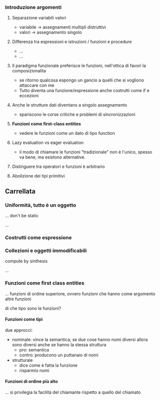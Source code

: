 ### Introduzione argomenti
1. Separazione variabili valori
    - variabile -> assegnamenti multipli distruttivi
    - valori -> assegnamento singolo

2. Differenza tra espressioni e istruzioni / funzioni e procedure
    - ...
    - ...

3. Il paradigma funzionale preferisce le funzioni, nell'ottica di favori la composizionalita
    - se ritorno qualcosa espongo un gancio a quelli che si vogliono attaccare con me
    - Tutto diventa una funzione/espressione anche costrutti come if e eccezioni

4. Anche le strutture dati diventano a singolo assegnamento
    - spariscono le corse critiche e problemi di sincronizzazioni

5. **Funzioni come first-class entities**
    - vedere le funzioni come un dato di tipo function
    
6. Lazy evaluation vs eager evaluation
    - il modo di chiamare le funzioni "tradizionale" non è l'unico, spesso va bene, ma esistono alternative.

7. Distinguere tra operatori e funzioni è arbitrario

8. Abolizione dei tipi primitivi

## Carrellata

### Uniformità, tutto è un oggetto
...
don't be static

...

### Costrutti come espressione

### Collezioni e oggetti immodificabili
compute by sinthesis

...

### Funzioni come first class entities
...
funzioni di ordine superiore, ovvero funzioni che hanno come argomento altre funzioni

di che tipo sono le funzioni?

#### Funzioni come tipi
due approcci:
- nominale: vince la semantica; se due cose hanno nomi diversi allora sono diversi anche se hanno la stessa struttura
    - pro: semantica
    - contro: producono un puttanaio di nomi
- strutturale
    - dice come è fatta la funzione
    - risparmio nomi

#### Funzioni di ordine più alto
...
si privilegia la facilità del chiamante rispetto a quello del chiamato
